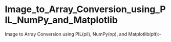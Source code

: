 # Image_to_Array_Conversion_using_PIL_NumPy_and_Matplotlib
Image to Array Conversion using PIL(pil), NumPy(np), and Matplotlib(plt):-
